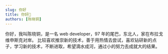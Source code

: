 ```yaml
---
slug: 你好
title: 你好👋
authors: [陈晓铜]
---
```


你好，我叫陈晓铜，是一名 web developer，97 年的尾巴，东北人，家在布拉戈维申斯克对岸。
比较喜欢推崇新的技术，善于用热情去尝试，喜欢钻研新的点子，学习新的技术，不断进取，希望滴水成河，通过小的努力去成就大的结果。
